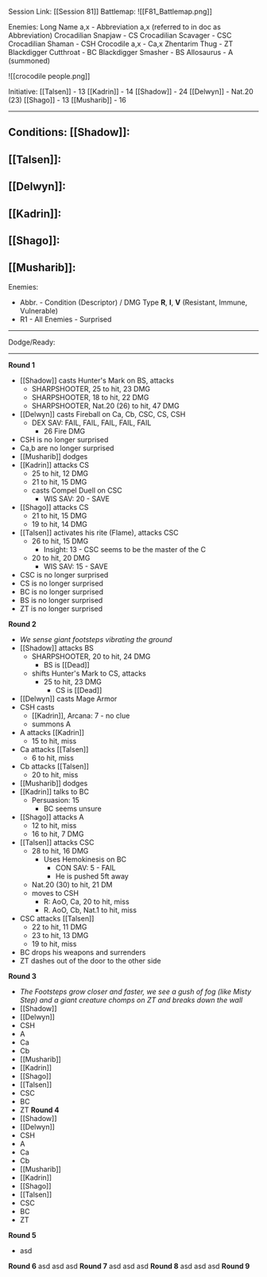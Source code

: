 Session Link:
[[Session 81]]
Battlemap:
![[F81_Battlemap.png]]

Enemies:
Long Name a,x - Abbreviation a,x (referred to in doc as Abbreviation)
Crocadilian Snapjaw - CS
Crocadilian Scavager - CSC
Crocadilian Shaman - CSH
Crocodile a,x - Ca,x
Zhentarim Thug - ZT
Blackdigger Cutthroat - BC
Blackdigger Smasher - BS
Allosaurus - A (summoned)

![[crocodile people.png]]

Initiative:
[[Talsen]] - 13
[[Kadrin]] - 14
[[Shadow]] - 24
[[Delwyn]] - Nat.20 (23)
[[Shago]] - 13
[[Musharib]] - 16

---
Conditions:
[[Shadow]]:
- 

[[Talsen]]:
- 

[[Delwyn]]:
- 

[[Kadrin]]:
- 

[[Shago]]: 
- 

[[Musharib]]:
- 

Enemies:
- Abbr. - Condition (Descriptor) / DMG Type __R__, __I__, __V__ (Resistant, Immune, Vulnerable)
- R1 - All Enemies - Surprised
---
Dodge/Ready:


---
**Round 1**
- [[Shadow]] casts Hunter's Mark on BS, attacks
	- SHARPSHOOTER, 25 to hit, 23 DMG
	- SHARPSHOOTER, 18 to hit, 22 DMG
	- SHARPSHOOTER, Nat.20 (26) to hit, 47 DMG
- [[Delwyn]] casts Fireball on Ca, Cb, CSC, CS, CSH
	- DEX SAV: FAIL, FAIL, FAIL, FAIL, FAIL
		- 26 Fire DMG
- CSH is no longer surprised
- Ca,b are no longer surprised
- [[Musharib]] dodges
- [[Kadrin]] attacks CS
	- 25 to hit, 12 DMG
	- 21 to hit, 15 DMG
	- casts Compel Duell on CSC
		- WIS SAV: 20 - SAVE
- [[Shago]] attacks CS
	- 21 to hit, 15 DMG
	- 19 to hit, 14 DMG
- [[Talsen]] activates his rite (Flame), attacks CSC
	- 26 to hit, 15 DMG
		- Insight: 13 - CSC seems to be the master of the C
	- 20 to hit, 20 DMG
		- WIS SAV: 15 - SAVE
- CSC is no longer surprised
- CS is no longer surprised
- BC is no longer surprised
- BS is no longer surprised
- ZT is no longer surprised

**Round 2**
- _We sense giant footsteps vibrating the ground_
- [[Shadow]] attacks BS
	- SHARPSHOOTER, 20 to hit, 24 DMG
		- BS is [[Dead]]
	- shifts Hunter's Mark to CS, attacks
		- 25 to hit, 23 DMG
			- CS is [[Dead]]
- [[Delwyn]] casts Mage Armor
- CSH casts 
	- [[Kadrin]], Arcana: 7 - no clue
	- summons A
- A attacks [[Kadrin]]
	- 15 to hit, miss
- Ca attacks [[Talsen]]
	- 6 to hit, miss
- Cb attacks [[Talsen]]
	- 20 to hit, miss
- [[Musharib]] dodges
- [[Kadrin]] talks to BC
	- Persuasion: 15
		- BC seems unsure
- [[Shago]] attacks A
	- 12 to hit, miss
	- 16 to hit, 7 DMG
- [[Talsen]] attacks CSC
	- 28 to hit, 16 DMG
		- Uses Hemokinesis on BC
			- CON SAV: 5 - FAIL
			- He is pushed 5ft away
	- Nat.20 (30) to hit, 21 DM
	- moves to CSH
		- R: AoO, Ca, 20 to hit, miss
		- R. AoO, Cb, Nat.1 to hit, miss
- CSC attacks [[Talsen]]
	- 22 to hit, 11 DMG
	- 23 to hit, 13 DMG
	- 19 to hit, miss
- BC drops his weapons and surrenders
- ZT dashes out of the door to the other side

**Round 3**
- _The Footsteps grow closer and faster, we see a gush of fog (like Misty Step) and a giant creature chomps on ZT and breaks down the wall_
- [[Shadow]]
- [[Delwyn]]
- CSH
- A
- Ca
- Cb
- [[Musharib]]
- [[Kadrin]]
- [[Shago]]
- [[Talsen]]
- CSC
- BC
- ZT
**Round 4**
- [[Shadow]]
- [[Delwyn]]
- CSH
- A
- Ca
- Cb
- [[Musharib]]
- [[Kadrin]]
- [[Shago]]
- [[Talsen]]
- CSC
- BC
- ZT

**Round 5**
- asd

**Round 6**
asd
asd
asd
**Round 7**
asd
asd
asd
**Round 8**
asd
asd
asd
**Round 9**
